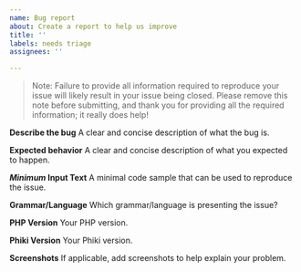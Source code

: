 ```yaml
---
name: Bug report
about: Create a report to help us improve
title: ''
labels: needs triage
assignees: ''

---
```


> Note: Failure to provide all information required to reproduce your issue will likely result in your issue being closed. Please remove this note before submitting, and thank you for providing all the required information; it really does help!

**Describe the bug**
A clear and concise description of what the bug is.

**Expected behavior**
A clear and concise description of what you expected to happen.

**_Minimum_ Input Text**
A minimal code sample that can be used to reproduce the issue.

**Grammar/Language**
Which grammar/language is presenting the issue?

**PHP Version**
Your PHP version.

**Phiki Version**
Your Phiki version.

**Screenshots**
If applicable, add screenshots to help explain your problem.
